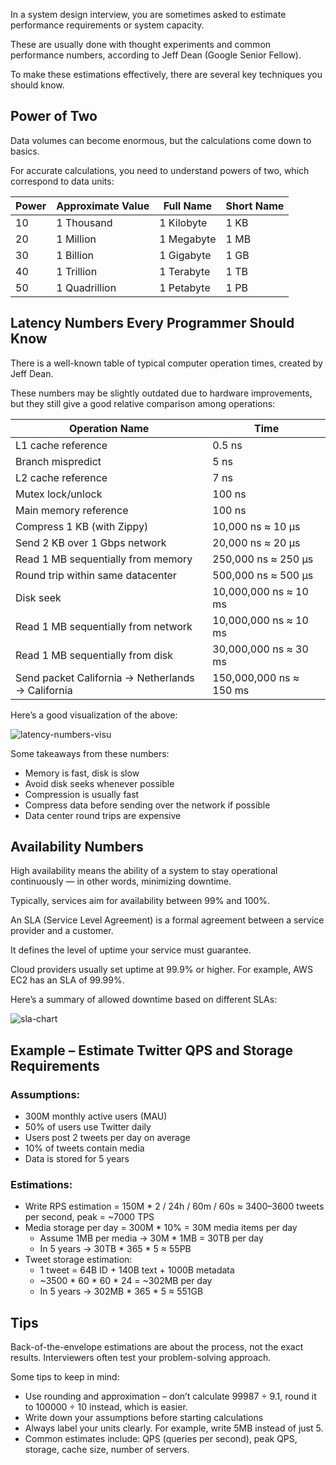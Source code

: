 In a system design interview, you are sometimes asked to estimate performance requirements or system capacity.

These are usually done with thought experiments and common performance numbers, according to Jeff Dean (Google Senior Fellow).

To make these estimations effectively, there are several key techniques you should know.

 

## Power of Two

Data volumes can become enormous, but the calculations come down to basics.

For accurate calculations, you need to understand powers of two, which correspond to data units:

|Power|Approximate Value|Full Name|Short Name|
|---|---|---|---|
|10|1 Thousand|1 Kilobyte|1 KB|
|20|1 Million|1 Megabyte|1 MB|
|30|1 Billion|1 Gigabyte|1 GB|
|40|1 Trillion|1 Terabyte|1 TB|
|50|1 Quadrillion|1 Petabyte|1 PB|

 

## Latency Numbers Every Programmer Should Know

There is a well-known table of typical computer operation times, created by Jeff Dean.

These numbers may be slightly outdated due to hardware improvements, but they still give a good relative comparison among operations:

|Operation Name|Time|
|---|---|
|L1 cache reference|0.5 ns|
|Branch mispredict|5 ns|
|L2 cache reference|7 ns|
|Mutex lock/unlock|100 ns|
|Main memory reference|100 ns|
|Compress 1 KB (with Zippy)|10,000 ns ≈ 10 µs|
|Send 2 KB over 1 Gbps network|20,000 ns ≈ 20 µs|
|Read 1 MB sequentially from memory|250,000 ns ≈ 250 µs|
|Round trip within same datacenter|500,000 ns ≈ 500 µs|
|Disk seek|10,000,000 ns ≈ 10 ms|
|Read 1 MB sequentially from network|10,000,000 ns ≈ 10 ms|
|Read 1 MB sequentially from disk|30,000,000 ns ≈ 30 ms|
|Send packet California → Netherlands → California|150,000,000 ns ≈ 150 ms|

Here’s a good visualization of the above:

![latency-numbers-visu](https://nextleet.com/images/latency-numbers-visu.png)

Some takeaways from these numbers:

- Memory is fast, disk is slow
- Avoid disk seeks whenever possible
- Compression is usually fast
- Compress data before sending over the network if possible
- Data center round trips are expensive

 

## Availability Numbers

High availability means the ability of a system to stay operational continuously — in other words, minimizing downtime.

Typically, services aim for availability between 99% and 100%.

An SLA (Service Level Agreement) is a formal agreement between a service provider and a customer.

It defines the level of uptime your service must guarantee.

Cloud providers usually set uptime at 99.9% or higher. For example, AWS EC2 has an SLA of 99.99%.

Here’s a summary of allowed downtime based on different SLAs:

![sla-chart](https://nextleet.com/images/sla-chart.png)

 

## Example – Estimate Twitter QPS and Storage Requirements

### Assumptions:

- 300M monthly active users (MAU)
- 50% of users use Twitter daily
- Users post 2 tweets per day on average
- 10% of tweets contain media
- Data is stored for 5 years

### Estimations:

- Write RPS estimation = 150M * 2 / 24h / 60m / 60s ≈ 3400–3600 tweets per second, peak = ~7000 TPS
- Media storage per day = 300M * 10% = 30M media items per day
    - Assume 1MB per media → 30M * 1MB = 30TB per day
    - In 5 years → 30TB * 365 * 5 ≈ 55PB
- Tweet storage estimation:
    - 1 tweet = 64B ID + 140B text + 1000B metadata
    - ~3500 * 60 * 60 * 24 = ~302MB per day
    - In 5 years → 302MB * 365 * 5 ≈ 551GB

 

## Tips

Back-of-the-envelope estimations are about the process, not the exact results. Interviewers often test your problem-solving approach.

Some tips to keep in mind:

- Use rounding and approximation – don’t calculate 99987 ÷ 9.1, round it to 100000 ÷ 10 instead, which is easier.
- Write down your assumptions before starting calculations
- Always label your units clearly. For example, write 5MB instead of just 5.
- Common estimates include: QPS (queries per second), peak QPS, storage, cache size, number of servers.